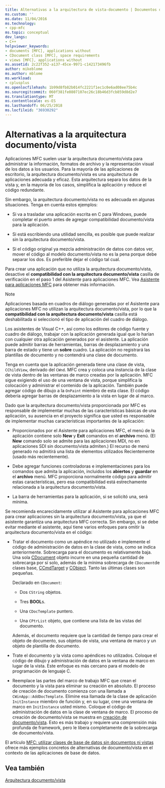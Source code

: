 ```yaml
---
title: Alternativas a la arquitectura de vista-documento | Documentos de Microsoft
ms.custom: ''
ms.date: 11/04/2016
ms.technology:
- cpp-mfc
ms.topic: conceptual
dev_langs:
- C++
helpviewer_keywords:
- documents [MFC], applications without
- CDocument class [MFC], space requirements
- views [MFC], applications without
ms.assetid: 2c22f352-a137-45ce-9971-c142173496fb
author: mikeblome
ms.author: mblome
ms.workload:
- cplusplus
ms.openlocfilehash: 1b99d8fb82b014fc2221f1ec1c0e6ad08ee75b4c
ms.sourcegitcommit: 060f381fe0807107ec26c18b46d3fcb859d8d2e7
ms.translationtype: MT
ms.contentlocale: es-ES
ms.lasthandoff: 06/25/2018
ms.locfileid: "36930292"
---
```

# <a name="alternatives-to-the-documentview-architecture"></a>Alternativas a la arquitectura documento/vista
Aplicaciones MFC suelen usar la arquitectura documento/vista para administrar la información, formatos de archivo y la representación visual de los datos a los usuarios. Para la mayoría de las aplicaciones de escritorio, la arquitectura documento/vista es una arquitectura de aplicaciones adecuada y eficaz. Esta arquitectura separa los datos de la vista y, en la mayoría de los casos, simplifica la aplicación y reduce el código redundante.  
  
 Sin embargo, la arquitectura documento/vista no es adecuada en algunas situaciones. Tenga en cuenta estos ejemplos:  
  
-   Si va a trasladar una aplicación escrita en C para Windows, puede completar el puerto antes de agregar compatibilidad documento/vista para la aplicación.  
  
-   Si está escribiendo una utilidad sencilla, es posible que puede realizar sin la arquitectura documento/vista.  
  
-   Si el código original ya mezcla administración de datos con datos ver, mover el código al modelo documento/vista no es la pena porque debe separar los dos. Es preferible dejar el código tal cual.  
  
 Para crear una aplicación que no utiliza la arquitectura documento/vista, desactive el **compatibilidad con la arquitectura documento/vista** casilla de verificación en el paso 1 del Asistente para aplicaciones MFC. Vea [Asistente para aplicaciones MFC](../mfc/reference/mfc-application-wizard.md) para obtener más información.  
  
> [!NOTE]
>  Aplicaciones basada en cuadros de diálogo generadas por el Asistente para aplicaciones MFC no utilizan la arquitectura documento/vista, por lo que la **compatibilidad con la arquitectura documento/vista** casilla está deshabilitada si seleccionó el tipo de aplicación del cuadro de diálogo.  
  
 Los asistentes de Visual C++, así como los editores de código fuente y cuadro de diálogo, trabajar con la aplicación generada igual que lo harían con cualquier otra aplicación generados por el asistente. La aplicación puede admitir barras de herramientas, barras de desplazamiento y una barra de estado y tiene un **sobre** cuadro. La aplicación no registrará las plantillas de documento y no contendrá una clase de documento.  
  
 Tenga en cuenta que la aplicación generada tiene una clase de vista, `CChildView`, derivado del `CWnd`. MFC crea y coloca una instancia de la clase de vista dentro de las ventanas de marco creadas por la aplicación. MFC sigue exigiendo el uso de una ventana de vista, porque simplifica la colocación y administrar el contenido de la aplicación. También puede agregar código de dibujo a la `OnPaint` miembro de esta clase. El código debería agregar barras de desplazamiento a la vista en lugar de al marco.  
  
 Dado que la arquitectura documento/vista proporcionada por MFC es responsable de implementar muchas de las características básicas de una aplicación, su ausencia en el proyecto significa que usted es responsable de implementar muchas características importantes de la aplicación:  
  
-   Proporcionados por el Asistente para aplicaciones MFC, el menú de la aplicación contiene solo **New** y **Exit** comandos en el **archivo** menú. (El **New** comando solo se admite para las aplicaciones MDI, no en aplicaciones SDI sin documento/vista admiten.) El recurso de menú generado no admitirá una lista de elementos utilizados Recientemente (usado más recientemente).  
  
-   Debe agregar funciones controladoras e implementaciones para los comandos que admita la aplicación, incluidos los **abiertos** y **guardar** en el **archivo** menú. MFC proporciona normalmente código para admitir estas características, pero esa compatibilidad está estrechamente relacionada a la arquitectura documento/vista.  
  
-   La barra de herramientas para la aplicación, si se solicitó una, será mínima.  
  
 Se recomienda encarecidamente utilizar al Asistente para aplicaciones MFC para crear aplicaciones sin la arquitectura documento/vista, ya que el asistente garantiza una arquitectura MFC correcta. Sin embargo, si se debe evitar mediante el asistente, aquí tiene varios enfoques para omitir la arquitectura documento/vista en el código:  
  
-   Tratar el documento como un apéndice no utilizado e implemente el código de administración de datos en la clase de vista, como se indica anteriormente. Sobrecarga para el documento es relativamente baja. Una sola [CDocument](../mfc/reference/cdocument-class.md) objeto incurre en una pequeña cantidad de sobrecarga por sí solo, además de la mínima sobrecarga de `CDocument`de clases base, [CCmdTarget](../mfc/reference/ccmdtarget-class.md) y [CObject](../mfc/reference/cobject-class.md). Tanto las últimas clases son pequeñas.  
  
     Declarado en `CDocument`:  
  
    -   Dos `CString` objetos.  
  
    -   Tres **BOOL**s.  
  
    -   Una `CDocTemplate` puntero.  
  
    -   Una `CPtrList` objeto, que contiene una lista de las vistas del documento.  
  
     Además, el documento requiere que la cantidad de tiempo para crear el objeto de documento, sus objetos de vista, una ventana de marco y un objeto de plantilla de documento.  
  
-   Trate el documento y la vista como apéndices no utilizados. Coloque el código de dibujo y administración de datos en la ventana de marco en lugar de la vista. Este enfoque es más cercano para el modelo de programación de lenguaje C.  
  
-   Reemplace las partes del marco de trabajo MFC que crean el documento y la vista para eliminar su creación en absoluto. El proceso de creación de documento comienza con una llamada a `CWinApp::AddDocTemplate`. Elimine esa llamada de la clase de aplicación `InitInstance` miembro de función y, en su lugar, cree una ventana de marco en `InitInstance` usted mismo. Coloque el código de administración de datos en la clase de ventana de marco. El proceso de creación de documento/vista se muestra en [creación de documento/vista](../mfc/document-view-creation.md). Esto es más trabajo y requiere una comprensión más profunda de framework, pero le libera completamente de la sobrecarga de documento/vista.  
  
 El artículo [MFC: utilizar clases de base de datos sin documentos ni vistas](../data/mfc-using-database-classes-without-documents-and-views.md) ofrece más ejemplos concretos de alternativas de documento/vista en el contexto de las aplicaciones de base de datos.  
  
## <a name="see-also"></a>Vea también  
 [Arquitectura documento/vista](../mfc/document-view-architecture.md)


